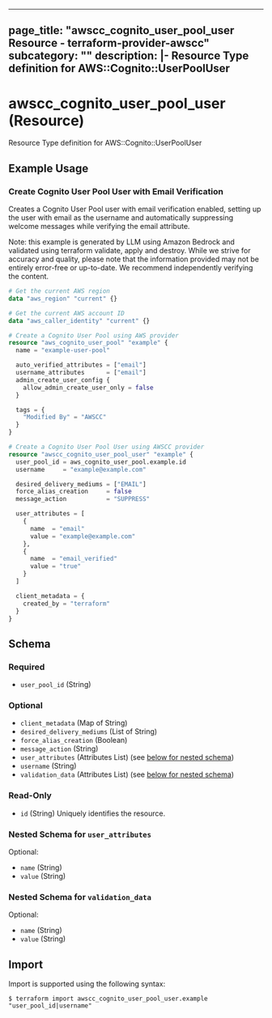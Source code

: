 
---
page_title: "awscc_cognito_user_pool_user Resource - terraform-provider-awscc"
subcategory: ""
description: |-
  Resource Type definition for AWS::Cognito::UserPoolUser
---

# awscc_cognito_user_pool_user (Resource)

Resource Type definition for AWS::Cognito::UserPoolUser

## Example Usage

### Create Cognito User Pool User with Email Verification

Creates a Cognito User Pool user with email verification enabled, setting up the user with email as the username and automatically suppressing welcome messages while verifying the email attribute.
                                
Note: this example is generated by LLM using Amazon Bedrock and validated using terraform validate, apply and destroy. While we strive for accuracy and quality, please note that the information provided may not be entirely error-free or up-to-date. We recommend independently verifying the content.

```terraform
# Get the current AWS region
data "aws_region" "current" {}

# Get the current AWS account ID
data "aws_caller_identity" "current" {}

# Create a Cognito User Pool using AWS provider
resource "aws_cognito_user_pool" "example" {
  name = "example-user-pool"

  auto_verified_attributes = ["email"]
  username_attributes      = ["email"]
  admin_create_user_config {
    allow_admin_create_user_only = false
  }

  tags = {
    "Modified By" = "AWSCC"
  }
}

# Create a Cognito User Pool User using AWSCC provider
resource "awscc_cognito_user_pool_user" "example" {
  user_pool_id = aws_cognito_user_pool.example.id
  username     = "example@example.com"

  desired_delivery_mediums = ["EMAIL"]
  force_alias_creation     = false
  message_action           = "SUPPRESS"

  user_attributes = [
    {
      name  = "email"
      value = "example@example.com"
    },
    {
      name  = "email_verified"
      value = "true"
    }
  ]

  client_metadata = {
    created_by = "terraform"
  }
}
```

<!-- schema generated by tfplugindocs -->
## Schema

### Required

- `user_pool_id` (String)

### Optional

- `client_metadata` (Map of String)
- `desired_delivery_mediums` (List of String)
- `force_alias_creation` (Boolean)
- `message_action` (String)
- `user_attributes` (Attributes List) (see [below for nested schema](#nestedatt--user_attributes))
- `username` (String)
- `validation_data` (Attributes List) (see [below for nested schema](#nestedatt--validation_data))

### Read-Only

- `id` (String) Uniquely identifies the resource.

<a id="nestedatt--user_attributes"></a>
### Nested Schema for `user_attributes`

Optional:

- `name` (String)
- `value` (String)


<a id="nestedatt--validation_data"></a>
### Nested Schema for `validation_data`

Optional:

- `name` (String)
- `value` (String)

## Import

Import is supported using the following syntax:

```shell
$ terraform import awscc_cognito_user_pool_user.example "user_pool_id|username"
```
